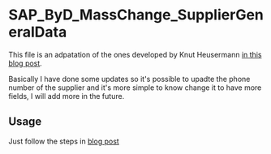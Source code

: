 # SAP_ByD_MassChange_SupplierGeneralData

This file is an adpatation of the ones developed by Knut Heusermann [in this blog post](https://blogs.sap.com/2015/05/15/mass-changes-of-byd-data-using-excel-and-byd-web-services/).

Basically I have done some updates so it's possible to upadte the phone number of the supplier and it's more simple to know change it to have more fields, I will add more in the future.

## Usage

Just follow the steps in [blog post](https://blogs.sap.com/2015/05/15/mass-changes-of-byd-data-using-excel-and-byd-web-services/)

